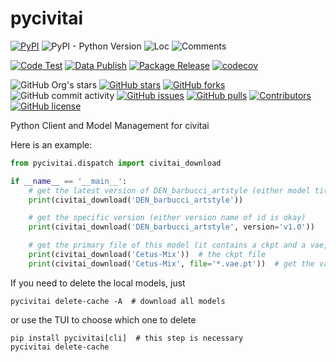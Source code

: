 # pycivitai

[![PyPI](https://img.shields.io/pypi/v/pycivitai)](https://pypi.org/project/pycivitai/)
![PyPI - Python Version](https://img.shields.io/pypi/pyversions/pycivitai)
![Loc](https://img.shields.io/endpoint?url=https://gist.githubusercontent.com/narugo1992/83ada1e69b66b8f94b0440f27ced4548/raw/loc.json)
![Comments](https://img.shields.io/endpoint?url=https://gist.githubusercontent.com/narugo1992/83ada1e69b66b8f94b0440f27ced4548/raw/comments.json)

[![Code Test](https://github.com/narugo1992/pycivitai/workflows/Code%20Test/badge.svg)](https://github.com/narugo1992/pycivitai/actions?query=workflow%3A%22Code+Test%22)
[![Data Publish](https://github.com/narugo1992/pycivitai/actions/workflows/data.yml/badge.svg)](https://github.com/narugo1992/pycivitai/actions/workflows/data.yml)
[![Package Release](https://github.com/narugo1992/pycivitai/workflows/Package%20Release/badge.svg)](https://github.com/narugo1992/pycivitai/actions?query=workflow%3A%22Package+Release%22)
[![codecov](https://codecov.io/gh/narugo1992/pycivitai/branch/main/graph/badge.svg?token=XJVDP4EFAT)](https://codecov.io/gh/narugo1992/pycivitai)

![GitHub Org's stars](https://img.shields.io/github/stars/narugo1992)
[![GitHub stars](https://img.shields.io/github/stars/narugo1992/pycivitai)](https://github.com/narugo1992/pycivitai/stargazers)
[![GitHub forks](https://img.shields.io/github/forks/narugo1992/pycivitai)](https://github.com/narugo1992/pycivitai/network)
![GitHub commit activity](https://img.shields.io/github/commit-activity/m/narugo1992/pycivitai)
[![GitHub issues](https://img.shields.io/github/issues/narugo1992/pycivitai)](https://github.com/narugo1992/pycivitai/issues)
[![GitHub pulls](https://img.shields.io/github/issues-pr/narugo1992/pycivitai)](https://github.com/narugo1992/pycivitai/pulls)
[![Contributors](https://img.shields.io/github/contributors/narugo1992/pycivitai)](https://github.com/narugo1992/pycivitai/graphs/contributors)
[![GitHub license](https://img.shields.io/github/license/narugo1992/pycivitai)](https://github.com/narugo1992/pycivitai/blob/master/LICENSE)

Python Client and Model Management for civitai

Here is an example:

```python
from pycivitai.dispatch import civitai_download

if __name__ == '__main__':
    # get the latest version of DEN_barbucci_artstyle (either model title or id is okay)
    print(civitai_download('DEN_barbucci_artstyle'))

    # get the specific version (either version name of id is okay)
    print(civitai_download('DEN_barbucci_artstyle', version='v1.0'))

    # get the primary file of this model (it contains a ckpt and a vae, the ckpt is primary)
    print(civitai_download('Cetus-Mix'))  # the ckpt file
    print(civitai_download('Cetus-Mix', file='*.vae.pt'))  # get the vae file

```

If you need to delete the local models, just

```shell
pycivitai delete-cache -A  # download all models
```

or use the TUI to choose which one to delete

```shell
pip install pycivitai[cli]  # this step is necessary
pycivitai delete-cache
```

